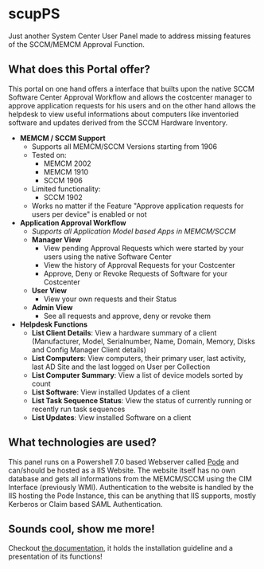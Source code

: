# scupPS
Just another System Center User Panel made to address missing features of the SCCM/MEMCM Approval Function.

## What does this Portal offer?
This portal on one hand offers a interface that builts upon the native SCCM Software Center Approval Workflow and allows the costcenter manager to approve application requests for his users and on the other hand allows the helpdesk to view useful informations about computers like inventoried software and updates derived from the SCCM Hardware Inventory.
* **MEMCM / SCCM Support**
  * Supports all MEMCM/SCCM Versions starting from 1906
  * Tested on:
    * MEMCM 2002
    * MEMCM 1910
    * SCCM 1906
  * Limited functionality:
    * SCCM 1902
  * Works no matter if the Feature "Approve application requests for users per device" is enabled or not
* **Application Approval Workflow**
  * *Supports all Application Model based Apps in MEMCM/SCCM*
  * **Manager View**
    * View pending Approval Requests which were started by your users using the native Software Center
    * View the history of Approval Requests for your Costcenter
    * Approve, Deny or Revoke Requests of Software for your Costcenter
  * **User View**
    * View your own requests and their Status
  * **Admin View**
    * See all requests and approve, deny or revoke them
* **Helpdesk Functions**
  * **List Client Details**: View a hardware summary of a client (Manufacturer, Model, Serialnumber, Name, Domain, Memory, Disks and Config Manager Client details)
  * **List Computers**: View computers, their primary user, last activity, last AD Site and the last logged on User per Collection
  * **List Computer Summary**: View a list of device models sorted by count
  * **List Software**: View installed Updates of a client
  * **List Task Sequence Status**: View the status of currently running or recently run task sequences
  * **List Updates**: View installed Software on a client



## What technologies are used?
This panel runs on a Powershell 7.0 based Webserver called [Pode](https://github.com/Badgerati/Pode) and can/should be hosted as a IIS Website.
The website itself has no own database and gets all informations from the MEMCM/SCCM using the CIM Interface (previously WMI).
Authentication to the website is handled by the IIS hosting the Pode Instance, this can be anything that IIS supports, mostly Kerberos or Claim based SAML Authentication.

## Sounds cool, show me more!
Checkout [the documentation](https://www.scupPS.de), it holds the installation guideline and a presentation of its functions!
